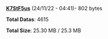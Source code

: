 [**K7StF5us**](/data/K7StF5us.txt) (24/11/22 - 04:41)- 802 bytes

**Total Datas**: 4615

**Total Size**: 25.30 MB / 25.3 MB